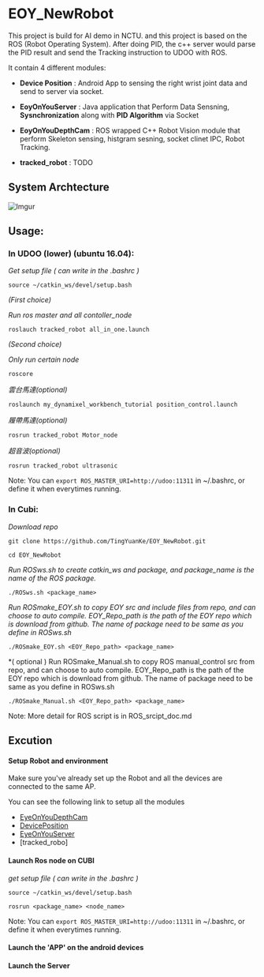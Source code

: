 # EOY_NewRobot 

This project is build for AI demo in NCTU. and this project is based on the ROS (Robot Operating System).
After doing PID, the c++ server would parse the PID result and send the Tracking instruction to UDOO with ROS.

It contain 4 different modules: 

* **Device Position** : Android App to sensing the right wrist joint data and send to server via socket.
* **EoyOnYouServer** : Java application that Perform Data Sensning, **Sysnchronization** along with **PID Algorithm** via Socket
* **EoyOnYouDepthCam** : ROS wrapped C++ Robot Vision module that perform Skeleton sensing, histgram sesning, socket clinet IPC, Robot Tracking.

* **tracked_robot** : TODO

## **System Archtecture**
![Imgur](https://i.imgur.com/R2Nfq4r.png)


## **Usage:**

### In UDOO (lower) (ubuntu 16.04):

*Get setup file ( can write in the .bashrc )*

`source ~/catkin_ws/devel/setup.bash`

*(First choice)*

*Run ros master and all contoller_node* 

`roslauch tracked_robot all_in_one.launch`

*(Second choice)*

*Only run certain node*

`roscore`

*雲台馬達(optional)*

`roslaunch my_dynamixel_workbench_tutorial position_control.launch`

*履帶馬達(optional)*

`rosrun tracked_robot Motor_node`

*超音波(optional)*

`rosrun tracked_robot ultrasonic`


Note: You can `export ROS_MASTER_URI=http://udoo:11311` in ~/.bashrc, or define it when everytimes running.


### In Cubi:

*Download repo*

`git clone https://github.com/TingYuanKe/EOY_NewRobot.git`

`cd EOY_NewRobot`

*Run ROSws.sh to create catkin_ws and package, and package_name is the name of the ROS package.*

`./ROSws.sh <package_name>`

*Run ROSmake_EOY.sh to copy EOY src and include files from repo, and can choose to auto compile. 
EOY_Repo_path is the path of the EOY repo which is download from github.
The name of package need to be same as you define in ROSws.sh*

`./ROSmake_EOY.sh <EOY_Repo_path> <package_name>`

*( optional ) Run ROSmake_Manual.sh to copy ROS manual_control src from repo, and can choose to auto compile.
EOY_Repo_path is the path of the EOY repo which is download from github.
The name of package need to be same as you define in ROSws.sh

`./ROSmake_Manual.sh <EOY_Repo_path> <package_name>`

Note: More detail for ROS script is in ROS_srcipt_doc.md 

## Excution

#### Setup Robot and environment

 Make sure you've already set up the Robot and all the devices are connected to the same AP.
 
 You can see the following link to setup all the modules
 * [EyeOnYouDepthCam](https://github.com/TingYuanKe/EOY_NewRobot/tree/master/EyeOnYouDepthCam)
 * [DevicePosition](https://github.com/TingYuanKe/EOY_NewRobot/tree/master/DevicePosition)
 * [EyeOnYouServer](https://github.com/TingYuanKe/EOY_NewRobot/tree/master/EyeOnYouServer)
 * [tracked_robo]


#### Launch Ros node on CUBI

*get setup file ( can write in the .bashrc )*

`source ~/catkin_ws/devel/setup.bash`

`rosrun <package_name> <node_name>`

Note: You can `export ROS_MASTER_URI=http://udoo:11311` in ~/.bashrc, or define it when everytimes running.

####  Launch the 'APP' on the android devices

####  Launch the Server  


